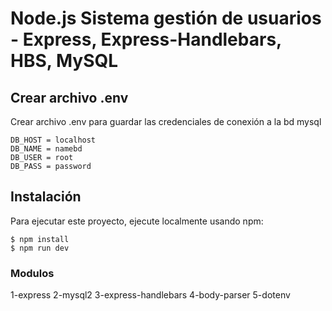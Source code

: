 # Node.js Sistema gestión de usuarios - Express, Express-Handlebars, HBS, MySQL

## Crear archivo .env 
Crear archivo .env para guardar las credenciales de conexión a la bd mysql

```
DB_HOST = localhost
DB_NAME = namebd
DB_USER = root
DB_PASS = password
```

## Instalación
Para ejecutar este proyecto, ejecute localmente usando npm:

```
$ npm install
$ npm run dev
```


### Modulos
1-express 
2-mysql2
3-express-handlebars
4-body-parser
5-dotenv
